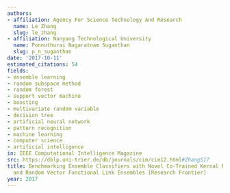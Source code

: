 ```yaml
---
authors:
- affiliation: Agency For Science Technology And Research
  name: Le Zhang
  slug: le_zhang
- affiliation: Nanyang Technological University
  name: Ponnuthurai Nagaratnam Suganthan
  slug: p_n_suganthan
date: '2017-10-11'
estimated_citations: 54
fields:
- ensemble learning
- random subspace method
- random forest
- support vector machine
- boosting
- multivariate random variable
- decision tree
- artificial neural network
- pattern recognition
- machine learning
- computer science
- artificial intelligence
in: IEEE Computational Intelligence Magazine
src: https://dblp.uni-trier.de/db/journals/cim/cim12.html#ZhangS17
title: Benchmarking Ensemble Classifiers with Novel Co-Trained Kernal Ridge Regression
  and Random Vector Functional Link Ensembles [Research Frontier]
year: 2017
---
```

